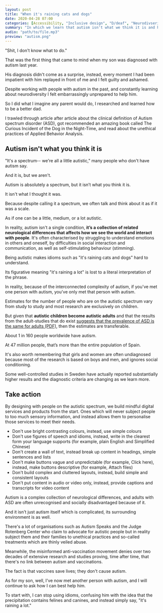 ```yaml
---
layout: post
title: "When it's raining cats and dogs"
date: 2020-04-28 07:00
categories: [Accessibility, "Inclusive design", "D/deaf", "Neurodivserity", "Autism"]
summary: "In which we learn that autism isn't what we think it is and how to design with people on the autistic spectrum."
audio: "path/to/file.mp3"
preview: "autism.png"
---
```

"Shit, I don't know what to do."

That was the first thing that came to mind when my son was diagnosed with autism last year.

His diagnosis didn't come as a surprise, instead, every moment I had been impatient with him replayed in front of me and I felt guilty and ashamed.

Despite working with people with autism in the past, and constantly learning about neurodiversity I felt embarrassingly unprepared to help him.

So I did what I imagine any parent would do, I researched and learned how to be a better dad.

I trawled through article after article about the clinical definition of Autism spectrum disorder (ASD), got recommended an amazing book called The Curious Incident of the Dog in the Night-Time, and read about the unethical practices of Applied Behavior Analysis.

## Autism isn't what you think it is

"It's a spectrum-- we're all a little autistic," many people who don't have autism say.

And it is, but we aren't.

Autism is absolutely a spectrum, but it isn’t what you think it is.

It isn't what I thought it was.

Because despite calling it a spectrum, we often talk and think about it as if it was a scale.

As if one can be a little, medium, or a lot autistic.

In reality, autism isn't a single condition, **it’s a collection of related neurological differences that affects how we see the world and interact with people**. It's often characterised by struggling to understand emotions in others and oneself, by difficulties in social interaction and communication, as well as self-stimulating behaviour (stimming).

Being autistic makes idioms such as "it's raining cats and dogs" hard to understand.

Its figurative meaning "it's raining a lot" is lost to a literal interpretation of the phrase.

In reality, because of the interconnected complexity of autism, if you've met one person with autism, you've only met that person with autism.

Estimates for the number of people who are on the autistic spectrum vary from study to study and most research are exclusively on children.

But given that **autistic children become autistic adults** and that the results from the adult-studies that do exist [suggests that the prevalence of ASD is the same for adults (PDF)][autism], then the estimates are transferable.

About 1 in 160 people worldwide have autism.

At 47 million people, that’s more than the entire population of Spain.

It's also worth remembering that girls and women are often undiagnosed because most of the research is based on boys and men, and ignores social conditioning.

Some well-controlled studies in Sweden have actually reported substantially higher results and the diagnostic criteria are changing as we learn more.

## Take action

By designing with people on the autistic spectrum, we build mindful digital services and products from the start. Ones which will never subject people to too much sensory information, and instead allows them to personalise those services to meet their needs.

- Don't use bright contrasting colours, instead, use simple colours
- Don't use figures of speech and idioms, instead, write in the clearest form your language supports (for example, plain English and Simplified Chinese)
- Don't create a wall of text, instead break up content in headings, simple sentences and lists
- Don't make buttons vague and unpredictable (for example, Click here), instead, make buttons descriptive (for example, Attach files)
- Don't build complex and cluttered layouts, instead, build simple and consistent layouts
- Don't put content in audio or video only, instead, provide captions and transcripts for video content

Autism is a complex collection of neurological differences, and adults with ASD are often unrecognised and socially disadvantaged because of it.

And it isn't just autism itself which is complicated, its surrounding environment is as well.

There's a lot of organisations such as Autism Speaks and the Judge Rotenberg Center who claim to advocate for autistic people but in reality subject them and their families to unethical practices and so-called treatments which are thinly veiled abuse.

Meanwhile, the misinformed anti-vaccination movement denies over two decades of extensive research and studies proving, time after time, that there's no link between autism and vaccinations.

The fact is that vaccines save lives; they don't cause autism.

As for my son, well, I've now met another person with autism, and I will continue to ask how I can best help him.

To start with, I can stop using idioms, confusing him with the idea that the precipitation contains felines and canines, and instead simply say, "it's raining a lot."

[autism]: http://onlinelibrary.wiley.com/doi/10.1002/aur.239/pdf
